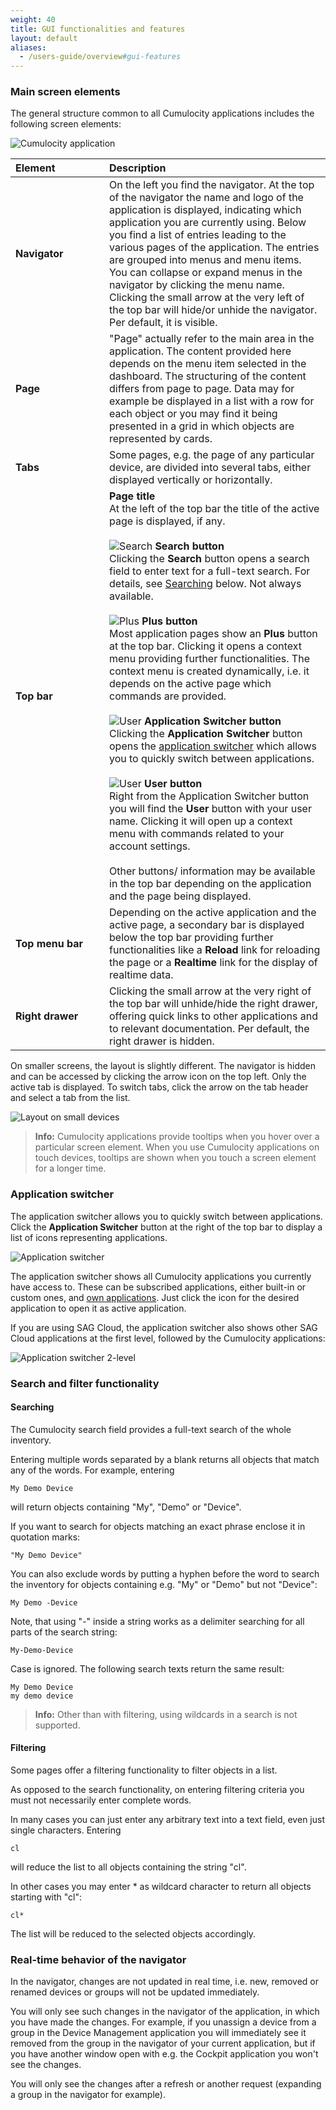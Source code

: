```yaml
---
weight: 40
title: GUI functionalities and features
layout: default
aliases:
  - /users-guide/overview#gui-features
---
```




### <a name="screen"></a>Main screen elements

The general structure common to all Cumulocity applications includes the following screen elements:

![Cumulocity application](/images/users-guide/overview-screen-elements.png)

<table>
<col width="150">
<thead>
<tr>
<th style="text-align:left">Element</th>
<th style="text-align:left">Description</th>
</tr>
</thead>
<tbody>
<tr>
<td style="text-align:left"><strong>Navigator</strong></td>
<td style="text-align:left">On the left you find the navigator. At the top of the navigator the name and logo of the application is displayed, indicating which application you are currently using. Below you find a list of entries leading to the various pages of the application. The entries are grouped into menus and menu items. You can collapse or expand menus in the navigator by clicking the menu name. Clicking the small arrow at the very left of the top bar will hide/or unhide the navigator. Per default, it is visible.</td>
</tr>
<tr>
<td style="text-align:left"><strong>Page</strong></td>
<td style="text-align:left">"Page" actually refer to the main area in the application. The content provided here depends on the menu item selected in the dashboard. The structuring of the content differs from page to page. Data may for example be displayed in a list with a row for each object or you may find it being presented in a grid in which objects are represented by cards. </td>
</tr>
<tr>
<td style="text-align:left"><strong>Tabs</strong></td>
<td style="text-align:left">Some pages, e.g. the page of any particular device, are divided into several tabs, either displayed vertically or horizontally.</td>
</tr>
<tr>
<td style="text-align:left"><strong>Top bar</strong></td>
<td style="text-align:left"><strong>Page title</strong><br> At the left of the top bar the title of the active page is displayed, if any. <br> <br><img src="/images/icons/search-icon.png" alt="Search" style="max-width:100%"> <strong>Search button</strong><br> Clicking the <strong>Search</strong> button opens a search field to enter text for a full-text search. For details, see <a href="#searching" class="no-ajaxy">Searching</a> below. Not always available.<br><br> <img src="/images/icons/plus-icon.png" alt="Plus" style="max-width:100%"> <strong>Plus button</strong><br> Most application pages show an <strong>Plus</strong> button at the top bar. Clicking it opens a context menu providing further functionalities. The context menu is created dynamically, i.e. it depends on the active page which commands are provided. <br><br><img src="/images/icons/switcher-icon.png" alt="User" style="max-width:100%"> <strong>Application Switcher button</strong><br> Clicking the <strong>Application Switcher</strong> button opens the <a href="#app-switcher" class="no-ajaxy">application switcher</a> which allows you to quickly switch between applications. <br><br> <img src="/images/icons/user-icon.png" alt="User" style="max-width:100%"> <strong>User button</strong><br> Right from the Application Switcher button you will find the <strong>User</strong> button with your user name. Clicking it will open up a context menu with commands related to your account settings. <br> <br>Other buttons/ information may be available in the top bar depending on the application and the page being displayed. </td>
</tr>
<tr>
<td style="text-align:left"><strong>Top menu bar</strong></td>
<td style="text-align:left">Depending on the active application and the active page, a secondary bar is displayed below the top bar providing further functionalities like a <strong>Reload</strong> link for reloading the page or a <strong>Realtime</strong> link for the display of realtime data. </td>
</tr>
<tr>
<td style="text-align:left"><strong>Right drawer</strong></td>
<td style="text-align:left">Clicking the small arrow at the very right of the top bar will unhide/hide the right drawer, offering quick links to other applications and to relevant documentation. Per default, the right drawer is hidden.</td>
</tr>
</tbody>
</table>

On smaller screens, the layout is slightly different. The navigator is hidden and can be accessed by clicking the arrow icon on the top left. Only the active tab is displayed. To switch tabs, click the arrow on the tab header and select a tab from the list.

<img src="/images/users-guide/overview-small-screen.png" alt="Layout on small devices" style="max-width: 100%">

> **Info:** Cumulocity applications provide tooltips when you hover over a particular screen element. When you use Cumulocity applications on touch devices, tooltips are shown when you touch a screen element for a longer time.

### <a name="app-switcher"></a>Application switcher

The application switcher allows you to quickly switch between applications. Click the **Application Switcher** button at the right of the top bar to display a list of icons representing applications. 

<img src="/images/users-guide/overview-application-switcher.png" alt="Application switcher" style="max-width: 100%">

The application switcher shows all Cumulocity applications you currently have access to. These can be subscribed applications, either built-in or custom ones, and [own applications](/user-guide/administration#own-applications). Just click the icon for the desired application to open it as active application.

If you are using SAG Cloud, the application switcher also shows other SAG Cloud applications at the first level, followed by the Cumulocity applications:

<img src="/images/users-guide/overview-app-switcher-sag-cloud.png" alt="Application switcher 2-level" style="max-width: 100%">


### <a name="searching-and-filtering"></a>Search and filter functionality

#### <a name="searching"></a>Searching

The Cumulocity search field provides a full-text search of the whole inventory. 

Entering multiple words separated by a blank returns all objects that match any of the words. For example, entering

```text
My Demo Device
```

will return objects containing "My", "Demo" or "Device". 

If you want to search for objects matching an exact phrase enclose it in quotation marks:

```text	
"My Demo Device"
```

You can also exclude words by putting a hyphen before the word to search the inventory for objects containing e.g. "My" or "Demo" but not "Device":

```text	
My Demo -Device
```

Note, that using "-" inside a string works as a delimiter searching for all parts of the search string:

```text
My-Demo-Device
```

Case is ignored. The following search texts return the same result:

```text
My Demo Device
my demo device
```

>**Info:** Other than with filtering, using wildcards in a search is not supported.

#### <a name="filtering"></a>Filtering

Some pages offer a filtering functionality to filter objects in a list.

As opposed to the search functionality, on entering filtering criteria you must not necessarily enter complete words. 

In many cases you can just enter any arbitrary text into a text field, even just single characters. Entering

```text
cl
```

will reduce the list to all objects containing the string "cl".

In other cases you may enter * as wildcard character to return all objects starting with "cl":

```text
cl*
```

The list will be reduced to the selected objects accordingly.

### Real-time behavior of the navigator

In the navigator, changes are not updated in real time, i.e. new, removed or renamed devices or groups will not be updated immediately. 

You will only see such changes in the navigator of the application, in which you have made the changes. For example, if you unassign a device from a group in the Device Management application you will immediately see it removed from the group in the navigator of your current application, but if you have another window open with e.g. the Cockpit application you won't see the changes. 

You will only see the changes after a refresh or another request (expanding a group in the navigator for example).